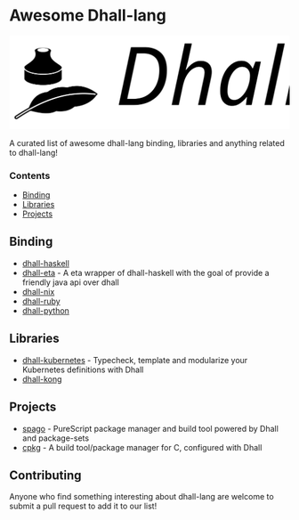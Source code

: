 # Awesome Dhall-lang

![Dhall Logo](img/dhall-logo.svg)

A curated list of awesome dhall-lang binding, libraries and anything related to dhall-lang!

### Contents
- [Binding](#binding)
- [Libraries](#libraries)
- [Projects](#projects)

## Binding
- [dhall-haskell](https://github.com/dhall-lang/dhall-haskell)
- [dhall-eta](https://github.com/eta-lang/dhall-eta) - A eta wrapper of dhall-haskell with the goal of provide a friendly java api over dhall
- [dhall-nix](https://github.com/dhall-lang/dhall-haskell/tree/master/dhall-nix)
- [dhall-ruby](https://git.sr.ht/~singpolyma/dhall-ruby)
- [dhall-python](https://github.com/SupraSummus/dhall-python)

## Libraries
- [dhall-kubernetes](https://github.com/dhall-lang/dhall-kubernetes) - Typecheck, template and modularize your Kubernetes definitions with Dhall
- [dhall-kong](https://github.com/RyanSiu1995/dhall-kong)

## Projects
- [spago](https://github.com/spacchetti/spago) - PureScript package manager and build tool powered by Dhall and package-sets
- [cpkg](https://github.com/vmchale/cpkg) - A build tool/package manager for C, configured with Dhall

## Contributing
Anyone who find something interesting about dhall-lang are welcome to submit a pull request to add it to our list!
